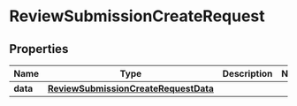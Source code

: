 

# ReviewSubmissionCreateRequest


## Properties

| Name | Type | Description | Notes |
|------------ | ------------- | ------------- | -------------|
|**data** | [**ReviewSubmissionCreateRequestData**](ReviewSubmissionCreateRequestData.md) |  |  |



